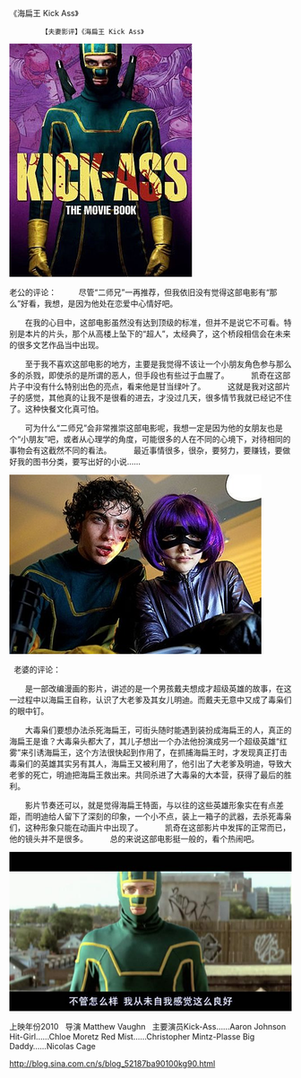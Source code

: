 《海扁王 Kick Ass》

			【夫妻影评】《海扁王 Kick Ass》

![](./img/52187ba9t8f2a43082341&690.jpg)

<p align="left">老公的评论：
 
　　尽管“二师兄”一再推荐，但我依旧没有觉得这部电影有“那么”好看，我想，是因为他处在恋爱中心情好吧。
 

　　在我的心目中，这部电影虽然没有达到顶级的标准，但并不是说它不可看。特别是本片的片头，那个从高楼上坠下的“超人”，太经典了，这个桥段相信会在未来的很多文艺作品当中出现。
 

　　至于我不喜欢这部电影的地方，主要是我觉得不该让一个小朋友角色参与那么多的杀戮，即使杀的是所谓的恶人，但手段也有些过于血腥了。
 
　　凯奇在这部片子中没有什么特别出色的亮点，看来他是甘当绿叶了。
 
　　这就是我对这部片子的感觉，其他真的让我不是很看的进去，才没过几天，很多情节我就已经记不住了。这种快餐文化真可怕。
 

　　可为什么“二师兄”会非常推崇这部电影呢，我想一定是因为他的女朋友也是个“小朋友”吧，或者从心理学的角度，可能很多的人在不同的心境下，对待相同的事物会有这截然不同的看法。
 
　　最近事情很多，很杂，要努力，要赚钱，要做好我的图书分类，要写出好的小说……
 

![](./img/52187ba9t8f2a492516ec&690.jpg)

 
老婆的评论：
 

　　是一部改编漫画的影片，讲述的是一个男孩戴夫想成才超级英雄的故事，在这一过程中以海扁王自称，认识了大老爹及其女儿明迪。而戴夫无意中又成了毒枭们的眼中钉。
 

　　大毒枭们要想办法杀死海扁王，可街头随时能遇到装扮成海扁王的人，真正的海扁王是谁？大毒枭头都大了，其儿子想出一个办法他扮演成另一个超级英雄“红雾”来引诱海扁王，这个方法很快起到作用了，在抓捕海扁王时，才发现真正打击毒枭们的英雄其实另有其人，海扁王又被利用了，他引出了大老爹及明迪，导致大老爹的死亡，明迪把海扁王救出来。共同杀进了大毒枭的大本营，获得了最后的胜利。
 

　　影片节奏还可以，就是觉得海扁王特面，与以往的这些英雄形象实在有点差距，而明迪给人留下了深刻的印象，一个小不点，装上一箱子的武器，去杀死毒枭们，这种形象只能在动画片中出现了。
 
　　凯奇在这部影片中发挥的正常而已，他的镜头并不是很多。
 
　　总的来说这部电影挺一般的，看个热闹吧。
　　

![](./img/52187ba9t8f2a4ac10aae&690.jpg)

上映年份2010
 
导演
Matthew Vaughn
 
主要演员Kick-Ass……Aaron
Johnson
Hit-Girl……Chloe Moretz
Red Mist……Christopher Mintz-Plasse
Big Daddy……Nicolas Cage							
		
http://blog.sina.com.cn/s/blog_52187ba90100kg90.html
